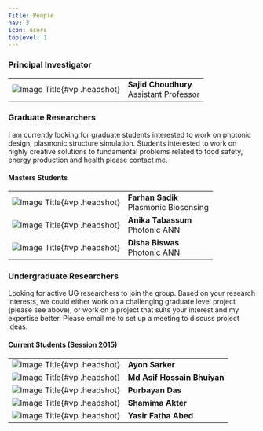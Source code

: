 ```yaml
---
Title: People
nav: 3
icon: users
toplevel: 1
---
```


### Principal Investigator
|  |                     |
| ------------- | ------------------------------ |
| ![Image Title](%base_url%/images/excom_pictures/sajid.png){#vp .headshot} | <b>Sajid Choudhury</b></br>Assistant Professor  |

### Graduate Researchers
I am currently looking for graduate students interested to work on photonic design, plasmonic structure simulation. Students interested to work on highly creative solutions to fundamental problems related to food safety, energy production and health please contact me.
#### Masters Students
|  |                     |
| ------------- | ------------------------------ |
| ![Image Title](%base_url%/images/ResearchGroup/MS/farhan_sadik.jpg){#vp .headshot} | <b>Farhan Sadik</b></br> Plasmonic Biosensing |
| ![Image Title](%base_url%/images/ResearchGroup/MS/anika_tabassum.png){#vp .headshot} | <b>Anika Tabassum</b></br>Photonic ANN  |
| ![Image Title](%base_url%/images/ResearchGroup/MS/disha_biswas.png){#vp .headshot} | <b>Disha Biswas</b></br>Photonic ANN |

### Undergraduate Researchers
Looking for active UG researchers to join the group. Based on your research interests, we could either work on a challenging graduate level project (please see above), or work on a project that suits your interest and my expertise better. Please email me to set up a meeting to discuss project ideas.
#### Current Students (Session 2015)
|  |                     |
| ------------- | ------------------------------ |
| ![Image Title](%base_url%/images/ResearchGroup/UG/ayon_sarker.jpg){#vp .headshot} | <b>Ayon Sarker</b></br>  |
| ![Image Title](%base_url%/images/ResearchGroup/UG/asif_hossain_bhuiyan.jpg){#vp .headshot} | <b>Md Asif Hossain Bhuiyan</b></br> |
| ![Image Title](%base_url%/images/ResearchGroup/UG/purbayon_das.jpg){#vp .headshot} | <b>Purbayan Das</b></br>|
| ![Image Title](%base_url%/images/ResearchGroup/UG/shamima_akter.jpg){#vp .headshot} | <b>Shamima Akter</b></br>|
| ![Image Title](%base_url%/images/ResearchGroup/UG/yasir_fatah_abed.jpg){#vp .headshot} | <b>Yasir Fatha Abed</b></br>|

